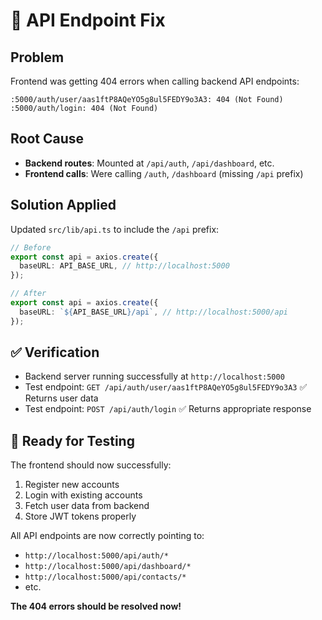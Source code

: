# 🔧 API Endpoint Fix

## Problem
Frontend was getting 404 errors when calling backend API endpoints:
```
:5000/auth/user/aas1ftP8AQeYO5g8ul5FEDY9o3A3: 404 (Not Found)
:5000/auth/login: 404 (Not Found)
```

## Root Cause
- **Backend routes**: Mounted at `/api/auth`, `/api/dashboard`, etc.
- **Frontend calls**: Were calling `/auth`, `/dashboard` (missing `/api` prefix)

## Solution Applied
Updated `src/lib/api.ts` to include the `/api` prefix:

```typescript
// Before
export const api = axios.create({
  baseURL: API_BASE_URL, // http://localhost:5000
});

// After  
export const api = axios.create({
  baseURL: `${API_BASE_URL}/api`, // http://localhost:5000/api
});
```

## ✅ Verification
- Backend server running successfully at `http://localhost:5000`
- Test endpoint: `GET /api/auth/user/aas1ftP8AQeYO5g8ul5FEDY9o3A3` ✅ Returns user data
- Test endpoint: `POST /api/auth/login` ✅ Returns appropriate response

## 🚀 Ready for Testing
The frontend should now successfully:
1. Register new accounts
2. Login with existing accounts 
3. Fetch user data from backend
4. Store JWT tokens properly

All API endpoints are now correctly pointing to:
- `http://localhost:5000/api/auth/*`
- `http://localhost:5000/api/dashboard/*`
- `http://localhost:5000/api/contacts/*`
- etc.

**The 404 errors should be resolved now!**
